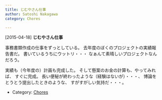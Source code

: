 ```yaml
---
title: じむやさん仕事
author: Satoshi Nakagawa
category: Chores

---
```


[2015-04-18] **じむやさん仕事** 

 事務書類作成の仕事をずっとしている。
去年度のぼくのプロジェクトの実績報告書だ。
書いているうちにウットリ・・・
なぁんて素晴しいプロジェクトなんだろう。

 実績も（今年度の）計画も完成した。
そして懸案のお金の計算も、やってみれば、
すぐに完成。
長い便秘が終わったような（経験はないが）・・・、
博論をとうとう提出したときのような、
すがすがしい気持だ・・・。

- Category: [Chores](https://merapano.github.io/categories.html#Chores)

